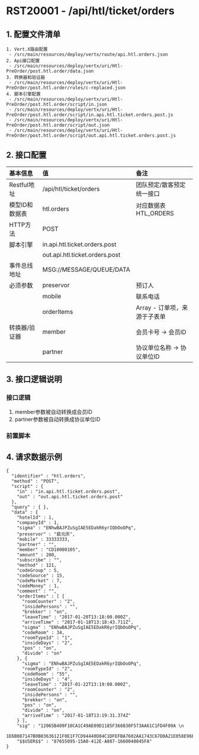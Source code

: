 # RST20001 - /api/htl/ticket/orders

## 1. 配置文件清单

```
1. Vert.X路由配置
 - /src/main/resources/deploy/vertx/route/api.htl.orders.json
2. Api接口配置
 - /src/main/resources/deploy/vertx/uri/Htl-PreOrder/post.htl.order/data.json
3. 转换器和验证器
 - /src/main/resources/deploy/vertx/uri/Htl-PreOrder/post.htl.order/rules/c-replaced.json
4. 脚本引擎配置
 - /src/main/resources/deploy/vertx/uri/Htl-PreOrder/post.htl.order/script/in.json
 - /src/main/resources/deploy/vertx/uri/Htl-PreOrder/post.htl.order/script/in.api.htl.ticket.orders.post.js
 - /src/main/resources/deploy/vertx/uri/Htl-PreOrder/post.htl.order/script/out.json
 - /src/main/resources/deploy/vertx/uri/Htl-PreOrder/post.htl.order/script/out.api.htl.ticket.orders.post.js
```

## 2. 接口配置

| 基本信息 | 值 | 备注 |
| :--- | :--- | :--- |
| Restful地址 | /api/htl/ticket/orders | 团队预定/散客预定统一接口 |
| 模型ID和数据表 | htl.orders | 对应数据表HTL\_ORDERS |
| HTTP方法 | POST |  |
| 脚本引擎 | in.api.htl.ticket.orders.post |  |
|  | out.api.htl.ticket.orders.post |  |
| 事件总线地址 | MSG://MESSAGE/QUEUE/DATA |  |
| 必须参数 | preservor | 预订人 |
|  | mobile | 联系电话 |
|  | orderItems | Array - 订单项，来源于子表单 |
| 转换器/验证器 | member | 会员卡号 -&gt; 会员ID |
|  | partner | 协议单位名称 -&gt; 协议单位ID |

## 3. 接口逻辑说明

### 接口逻辑

1. member参数被自动转换成会员ID
2. partner参数被自动转换成协议单位ID

### 前置脚本



## 4. 请求数据示例

```
{
  "identifier" : "htl.orders",
  "method" : "POST",
  "script" : {
    "in" : "in.api.htl.ticket.orders.post",
    "out" : "out.api.htl.ticket.orders.post"
  },
  "query" : { },
  "data" : {
    "hotelId" : 1,
    "companyId" : 1,
    "sigma" : "ENhwBAJPZuSgIAE5EDakR6yrIQbOoOPq",
    "preservor" : "裴元庆",
    "mobile" : 33333333,
    "partner" : "",
    "member" : "CD10000105",
    "amount" : 200,
    "subscribe" : "",
    "method" : 121,
    "codeGroup" : 5,
    "codeSource" : 15,
    "codeMarket" : 7,
    "codeMoney" : 1,
    "comment" : "",
    "orderItems" : [ {
      "roomCounter" : "2",
      "insidePersons" : "",
      "brekker" : "on",
      "leaveTime" : "2017-01-20T13:18:00.000Z",
      "arriveTime" : "2017-01-18T13:18:43.711Z",
      "sigma" : "ENhwBAJPZuSgIAE5EDakR6yrIQbOoOPq",
      "codeRoom" : 34,
      "roomTypeId" : "1",
      "insideDays" : "2",
      "pos" : "on",
      "divide" : "on"
    }, {
      "sigma" : "ENhwBAJPZuSgIAE5EDakR6yrIQbOoOPq",
      "roomTypeId" : "2",
      "codeRoom" : "55",
      "insideDays" : "4",
      "leaveTime" : "2017-01-22T13:19:00.000Z",
      "roomCounter" : "2",
      "insidePersons" : "",
      "brekker" : "on",
      "pos" : "on",
      "divide" : "on",
      "arriveTime" : "2017-01-18T13:19:31.374Z"
    } ],
    "sig" : "12065B409F10CA1C49AE09D1185F368830F573AA61C1FD4F09A \n
      1E6B087147B0B83636121F0E1F7CD94440D84C1DFEFBA7602AA1743C67D0A21E058E96ED5CBB8",
    "$$USER$$" : "87655095-15A0-412E-A887-1660040845FA"
}
```



